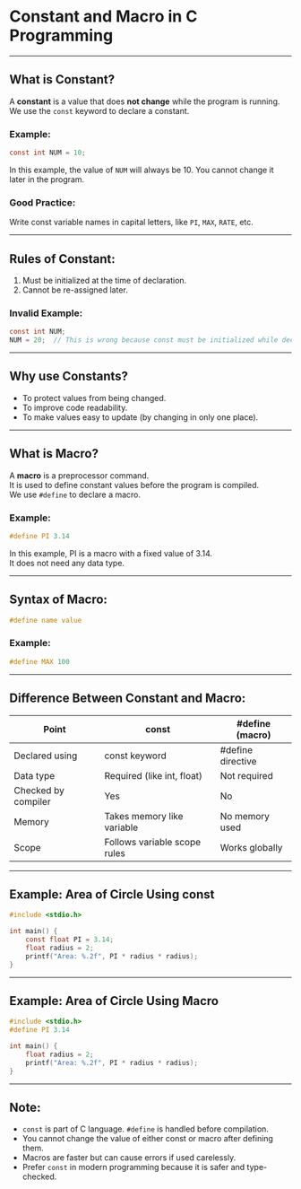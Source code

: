 # Constant and Macro in C Programming

---

## What is Constant?

A **constant** is a value that does **not change** while the program is running.  
We use the `const` keyword to declare a constant.

### Example:
```c
const int NUM = 10;
```

In this example, the value of `NUM` will always be 10. You cannot change it later in the program.

### Good Practice:
Write const variable names in capital letters, like `PI`, `MAX`, `RATE`, etc.

---

## Rules of Constant:

1. Must be initialized at the time of declaration.
2. Cannot be re-assigned later.

### Invalid Example:
```c
const int NUM;
NUM = 20;  // This is wrong because const must be initialized while declaring.
```

---

## Why use Constants?

- To protect values from being changed.
- To improve code readability.
- To make values easy to update (by changing in only one place).

---

## What is Macro?

A **macro** is a preprocessor command.  
It is used to define constant values before the program is compiled.  
We use `#define` to declare a macro.

### Example:
```c
#define PI 3.14
```

In this example, PI is a macro with a fixed value of 3.14.  
It does not need any data type.

---

## Syntax of Macro:
```c
#define name value
```

### Example:
```c
#define MAX 100
```

---

## Difference Between Constant and Macro:

| Point                | const                        | #define (macro)              |
|----------------------|------------------------------|------------------------------|
| Declared using       | const keyword                | #define directive             |
| Data type            | Required (like int, float)   | Not required                 |
| Checked by compiler  | Yes                          | No                           |
| Memory               | Takes memory like variable   | No memory used               |
| Scope                | Follows variable scope rules | Works globally               |

---

## Example: Area of Circle Using const
```c
#include <stdio.h>

int main() {
    const float PI = 3.14;
    float radius = 2;
    printf("Area: %.2f", PI * radius * radius);
}
```

---

## Example: Area of Circle Using Macro
```c
#include <stdio.h>
#define PI 3.14

int main() {
    float radius = 2;
    printf("Area: %.2f", PI * radius * radius);
}
```

---

## Note:

- `const` is part of C language. `#define` is handled before compilation.
- You cannot change the value of either const or macro after defining them.
- Macros are faster but can cause errors if used carelessly.
- Prefer `const` in modern programming because it is safer and type-checked.
